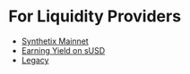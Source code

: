 # For Liquidity Providers

* [Synthetix Mainnet](mainnet.md)
* [Earning Yield on sUSD](earn-yield-on-susd.md)
* [Legacy](legacy.md) 